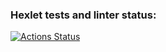 ### Hexlet tests and linter status:
[![Actions Status](https://github.com/Memnaya/frontend-project-46/workflows/hexlet-check/badge.svg)](https://github.com/Memnaya/frontend-project-46/actions)